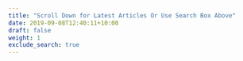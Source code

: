 ```yaml
---
title: "Scroll Down for Latest Articles Or Use Search Box Above"
date: 2019-09-08T12:40:11+10:00
draft: false
weight: 1
exclude_search: true
---
```

